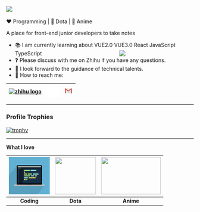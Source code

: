 ![](https://komarev.com/ghpvc/?username=zartrt&color=blue&style=flat-square&label=PROFILE+VIEWS)
  
:heart: Programming | :green_heart: Dota | :blue_heart: Anime
  
A place for front-end junior developers to take notes

- :books: I am currently learning about VUE2.0 VUE3.0 React JavaScript TypeScript <img align="right" src="https://github.com/muwoo/muwoo/blob/main/4540afb7a97665bee5ce0865595f0614.gif" width="200">
- :question: Please discuss with me on Zhihu if you have any questions.
- :microphone: I look forward to the guidance of technical talents.
- :car: How to reach me:

| [<img src="https://github.com/muwoo/muwoo/blob/main/zhihu.png" alt="zhihu logo" width="30">](https://www.zhihu.com/people/jnin-14) | [<img src="https://raw.githubusercontent.com/Delta456/Delta456/master/img/github.png" alt="github logo" width="32">](https://github.com/ZARTRT) | [<img src="https://github.com/Amchuz/Amchuz/blob/master/gmail.jpeg" alt="gmail logo" width="24">](438305438@qq.com)
|---|---|---|

----
### Profile Trophies

[![trophy](https://github-profile-trophy.vercel.app/?username=ZARTRT)](https://github.com/ryo-ma/github-profile-trophy)

-------

  
**What I love**

| <img src=https://github.com/Amchuz/Amchuz/blob/master/coding.gif width="110" height="100"> | <img src=https://github.com/muwoo/muwoo/blob/main/2e8889106108c13c8661c863c714a0c3.gif width="110" height="100"> | <img src=https://github.com/muwoo/muwoo/blob/main/1527df1ff09dca815ea5c1c47a89f384.gif width="160" height="100"> | 
| :---: | :---: | :---: |
| <b>Coding</b> | <b>Dota</b> | <b>Anime</b> |
<!-- The Github page is modeled after Muwoo. His Github page is https://github.com/muwoo -->
<!---
ZARTRT/ZARTRT is a ✨ special ✨ repository because its `README.md` (this file) appears on your GitHub profile.
You can click the Preview link to take a look at your changes.
--->
